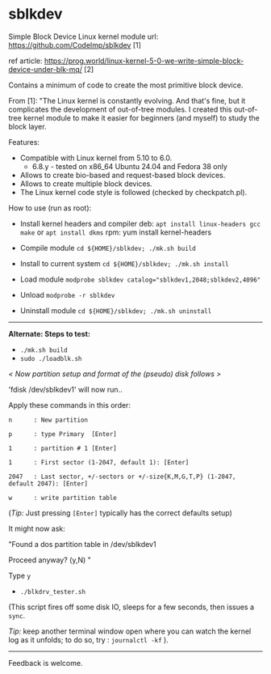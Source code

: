 # sblkdev
Simple Block Device Linux kernel module
url: https://github.com/CodeImp/sblkdev  \[1\]

ref article: https://prog.world/linux-kernel-5-0-we-write-simple-block-device-under-blk-mq/   \[2\]

Contains a minimum of code to create the most primitive block device.

From \[1\]: 
"The Linux kernel is constantly evolving. And that's fine, but it complicates
the development of out-of-tree modules. I created this out-of-tree kernel
module to make it easier for beginners (and myself) to study the block layer.

Features:
 * Compatible with Linux kernel from 5.10 to 6.0.
 	* 6.8.y - tested on x86_64 Ubuntu 24.04 and Fedora 38 only
 * Allows to create bio-based and request-based block devices.
 * Allows to create multiple block devices.
 * The Linux kernel code style is followed (checked by checkpatch.pl).

How to use (run as root):
* Install kernel headers and compiler
deb:
	`apt install linux-headers gcc make`
	or
	`apt install dkms`
rpm:
	yum install kernel-headers

* Compile module
	`cd ${HOME}/sblkdev; ./mk.sh build`

* Install to current system
	`cd ${HOME}/sblkdev; ./mk.sh install`

* Load module
	`modprobe sblkdev catalog="sblkdev1,2048;sblkdev2,4096"`

* Unload
	`modprobe -r sblkdev`

* Uninstall module
	`cd ${HOME}/sblkdev; ./mk.sh uninstall`

---
**Alternate: Steps to test:**

- `./mk.sh build`
- `sudo ./loadblk.sh`

*< Now partition setup and format of the (pseudo) disk follows >*

'fdisk /dev/sblkdev1' will now run..

Apply these commands in this order:

`n      : New partition`

`p      : type Primary  [Enter]`

`1      : partition # 1 [Enter]`

`1      : First sector (1-2047, default 1): [Enter]`

`2047   : Last sector, +/-sectors or +/-size{K,M,G,T,P} (1-2047, default 2047): [Enter]`

`w      : write partition table`

(*Tip:* Just pressing `[Enter]` typically has the correct defaults setup)

It might now ask:

"Found a dos partition table in /dev/sblkdev1

Proceed anyway? (y,N) "

Type `y`

- `./blkdrv_tester.sh`

(This script fires off some disk IO, sleeps for a few seconds, then issues a `sync`. 

*Tip:* keep another terminal window open where you can watch the kernel log as it unfolds; to do so, try :
`journalctl -kf`
).

---
Feedback is welcome.

